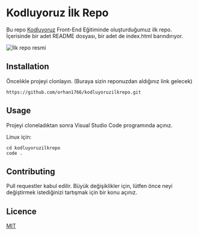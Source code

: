 # Kodluyoruz İlk Repo

Bu repo [Kodluyoruz](http://www.kodluyoruz.org) Front-End Eğitiminde oluşturduğumuz ilk repo. İçerisinde bir adet README dosyası, bir adet de index.html barındırıyor.

![İlk repo resmi](../kodluyoruzilkrepo/resim/proje1.jpg)

## Installation

Öncelıkle projeyi clonlayın. (Buraya sizin reponuzdan aldığınız link gelecek)

`https://github.com/orhan1766/kodluyoruzilkrepo.git`

## Usage

Projeyi cloneladıktan sonra Visual Studio Code programında açınız.

Linux için:

```Linux
cd kodluyoruzilkrepo
code .
```
## Contributing

Pull requestler kabul edilir. Büyük değişiklikler için, lütfen önce neyi değiştirmek istediğinizi tartışmak için bir konu açınız.

## Licence

[MIT](https://choosealicense.com/licenses/mit/)